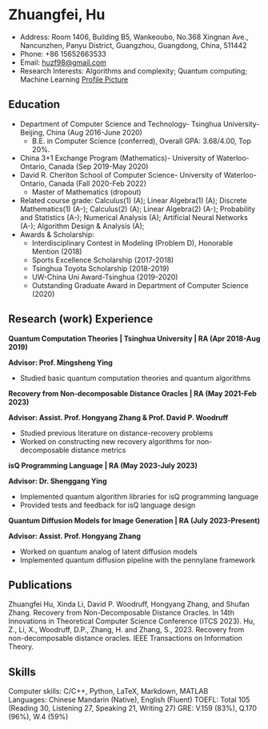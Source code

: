 # Zhuangfei, Hu
- Address: Room 1406, Building B5, Wankeoubo, No.368 Xingnan Ave., Nancunzhen, Panyu District, Guangzhou, Guangdong, China, 511442
- Phone: +86 15652663533	
- Email: huzf98@gmail.com
- Research Interests: Algorithms and complexity; Quantum computing; Machine Learning
  [Profile Picture](./profile.jpg)

## Education	
- Department of Computer Science and Technology- Tsinghua University- Beijing, China (Aug 2016-June 2020)
  - B.E. in Computer Science (conferred), Overall GPA: 3.68/4.00, Top 20%.
- China 3+1 Exchange Program (Mathematics)- University of Waterloo- Ontario, Canada (Sep 2019-May 2020)
- David R. Cheriton School of Computer Science- University of Waterloo- Ontario, Canada	(Fall 2020-Feb 2022)
  - Master of Mathematics (dropout)
- Related course grade:
   Calculus(1) (A); Linear Algebra(1) (A); Discrete Mathematics(1) (A-);  Calculus(2) (A); Linear Algebra(2) (A-); Probability and Statistics (A-); Numerical Analysis (A); Artificial Neural Networks (A-); Algorithm Design & Analysis (A); 
- Awards & Scholarship:		
  - Interdisciplinary Contest in Modeling (Problem D), Honorable Mention	(2018)
  - Sports Excellence Scholarship	(2017-2018)
  - Tsinghua Toyota Scholarship	(2018-2019)
  - UW-China Uni Award-Tsinghua	(2019-2020)
  - Outstanding Graduate Award in Department of Computer Science (2020)

## Research (work) Experience		                                                                                                                                                         
**Quantum Computation Theories | Tsinghua University | RA	(Apr 2018-Aug 2019)**

**Advisor: Prof. Mingsheng Ying**
- Studied basic quantum computation theories and quantum algorithms
  
**Recovery from Non-decomposable Distance Oracles | RA	(May 2021-Feb 2023)**

**Advisor: Assist. Prof. Hongyang Zhang & Prof. David P. Woodruff**
- Studied previous literature on distance-recovery problems
- Worked on constructing new recovery algorithms for non-decomposable distance metrics

**isQ Programming Language | RA	(May 2023-July 2023)**

**Advisor: Dr. Shenggang Ying**
- Implemented quantum algorithm libraries for isQ programming language
- Provided tests and feedback for isQ language design
  
**Quantum Diffusion Models for Image Generation | RA	(July 2023-Present)**

**Advisor: Assist. Prof. Hongyang Zhang**
- Worked on quantum analog of latent diffusion models 
- Implemented quantum diffusion pipeline with the pennylane framework

## Publications                                                                                                                                                                                             
Zhuangfei Hu, Xinda Li, David P. Woodruff, Hongyang Zhang, and Shufan Zhang. Recovery from Non-Decomposable Distance Oracles. In 14th Innovations in Theoretical Computer Science Conference (ITCS 2023).
Hu, Z., Li, X., Woodruff, D.P., Zhang, H. and Zhang, S., 2023. Recovery from non-decomposable distance oracles. IEEE Transactions on Information Theory.

## Skills	
Computer skills: C/C++, Python, LaTeX, Markdown, MATLAB  
Languages: Chinese Mandarin (Native), English (Fluent)
TOEFL: Total 105 (Reading 30, Listening 27, Speaking 21, Writing 27)
GRE: V.159 (83%), Q.170 (96%), W.4 (59%)
